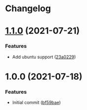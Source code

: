 # Changelog

# [1.1.0](https://github.com/moletti/ansible-role-locale/compare/v1.0.0...v1.1.0) (2021-07-21)


### Features

* Add ubuntu support ([23a0229](https://github.com/moletti/ansible-role-locale/commit/23a022994920cafbc2ca7fb274be12eb88ee75ae))

# 1.0.0 (2021-07-18)


### Features

* Initial commit ([bf59bae](https://github.com/moletti/ansible-role-locale/commit/bf59bae2733ac3d9c1969abe1b5eaf8746ad5af4))
